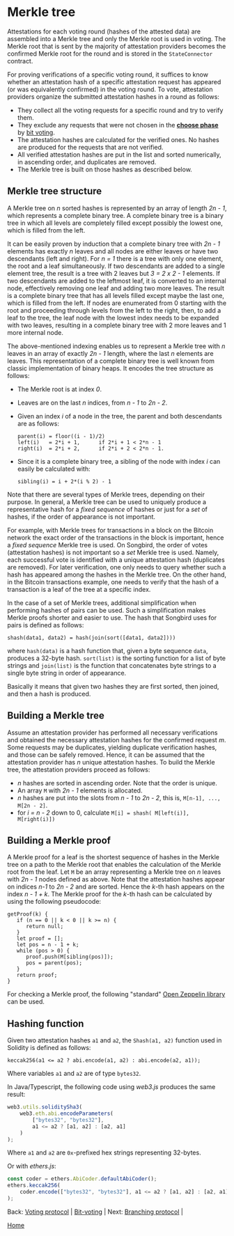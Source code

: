 # Merkle tree

Attestations for each voting round (hashes of the attested data) are assembled into a Merkle tree and only the Merkle root is used in voting.
The Merkle root that is sent by the majority of attestation providers becomes the confirmed Merkle root for the round and is stored in the `StateConnector` contract.

For proving verifications of a specific voting round, it suffices to know whether an attestation hash of a specific attestation request has appeared (or was equivalently confirmed) in the voting round.
To vote, attestation providers organize the submitted attestation hashes in a round as follows:

-   They collect all the voting requests for a specific round and try to verify them.
-   They exclude any requests that were not chosen in the [**choose phase**](/specs/scProtocol/voting-protocol.md#five-phases-of-a-round) by [bit voting](/specs/scProtocol/bit-voting.md).
-   The attestation hashes are calculated for the verified ones. No hashes are produced for the requests that are not verified.
-   All verified attestation hashes are put in the list and sorted numerically, in ascending order, and duplicates are removed.
-   The Merkle tree is built on those hashes as described below.

## Merkle tree structure

A Merkle tree on _n_ sorted hashes is represented by an array of length _2n - 1_, which represents a complete binary tree.
A complete binary tree is a binary tree in which all levels are completely filled except possibly the lowest one, which is filled from the left.

It can be easily proven by induction that a complete binary tree with _2n - 1_ elements has exactly _n_ leaves and all nodes are either leaves or have two descendants (left and right).
For _n = 1_ there is a tree with only one element, the root and a leaf simultaneously.
If two descendants are added to a single element tree, the result is a tree with 2 leaves but _3 = 2 x 2 - 1_ elements.
If two descendants are added to the leftmost leaf, it is converted to an internal node, effectively removing one leaf and adding two more leaves. The result is a complete binary tree that has all levels filled except maybe the last one, which is filled from the left.
If nodes are enumerated from 0 starting with the root and proceeding through levels from the left to the right, then, to add a leaf to the tree, the leaf node with the lowest index needs to be expanded with two leaves, resulting in a complete binary tree with 2 more leaves and 1 more internal node.

The above-mentioned indexing enables us to represent a Merkle tree with _n_ leaves in an array of exactly _2n - 1_ length, where the last _n_ elements are leaves.
This representation of a complete binary tree is well known from classic implementation of binary heaps. It encodes the tree structure as follows:

-   The Merkle root is at index _0_.
-   Leaves are on the last _n_ indices, from _n - 1_ to _2n - 2_.
-   Given an index _i_ of a node in the tree, the parent and both descendants are as follows:

    ```text
    parent(i) = floor((i - 1)/2)
    left(i)   = 2*i + 1,      if 2*i + 1 < 2*n - 1
    right(i)  = 2*i + 2,      if 2*i + 2 < 2*n - 1.
    ```

-   Since it is a complete binary tree, a sibling of the node with index _i_ can easily be calculated with:

    ```text
    sibling(i) = i + 2*(i % 2) - 1
    ```

Note that there are several types of Merkle trees, depending on their purpose. In general, a Merkle tree can be used to uniquely produce a representative hash for a _fixed sequence_ of hashes or just for a _set_ of hashes, if the order of appearance is not important.

For example, with Merkle trees for transactions in a block on the Bitcoin network the exact order of the transactions in the block is important, hence a _fixed sequence_ Merkle tree is used.
On Songbird, the order of votes (attestation hashes) is not important so a _set_ Merkle tree is used.
Namely, each successful vote is identified with a unique attestation hash (duplicates are removed).
For later verification, one only needs to query whether such a hash has appeared among the hashes in the Merkle tree.
On the other hand, in the Bitcoin transactions example, one needs to verify that the hash of a transaction is a leaf of the tree at a specific index.

In the case of a set of Merkle trees, additional simplification when performing hashes of pairs can be used.
Such a simplification makes Merkle proofs shorter and easier to use.
The hash that Songbird uses for pairs is defined as follows:

```text
shash(data1, data2) = hash(join(sort([data1, data2])))
```

where `hash(data)` is a hash function that, given a byte sequence `data`, produces a 32-byte hash. `sort(list)` is the sorting function for a list of byte strings and `join(list)` is the function that concatenates byte strings to a single byte string in order of appearance.

Basically it means that given two hashes they are first sorted, then joined, and then a hash is produced.

## Building a Merkle tree

Assume an attestation provider has performed all necessary verifications and obtained the necessary attestation hashes for the confirmed request _m_.
Some requests may be duplicates, yielding duplicate verification hashes, and those can be safely removed.
Hence, it can be assumed that the attestation provider has _n_ unique attestation hashes.
To build the Merkle tree, the attestation providers proceed as follows:

-   _n_ hashes are sorted in ascending order.
    Note that the order is unique.
-   An array `M` with _2n - 1_ elements is allocated.
-   _n_ hashes are put into the slots from _n - 1_ to _2n - 2_, this is, `M[n-1], ..., M[2n - 2]`.
-   for _i = n - 2_ down to 0, calculate `M[i] = shash( M[left(i)], M[right(i)])`

## Building a Merkle proof

A Merkle proof for a leaf is the shortest sequence of hashes in the Merkle tree on a path to the Merkle root that enables the calculation of the Merkle root from the leaf.
Let `M` be an array representing a Merkle tree on _n_ leaves with _2n - 1_ nodes defined as above.
Note that the attestation hashes appear on indices _n-1_ to _2n - 2_ and are sorted. Hence the _k_-th hash appears on the index _n - 1 + k_.
The Merkle proof for the _k_-th hash can be calculated by using the following pseudocode:

```text
getProof(k) {
   if (n == 0 || k < 0 || k >= n) {
      return null;
   }
   let proof = [];
   let pos = n - 1 + k;
   while (pos > 0) {
      proof.push(M[sibling(pos)]);
      pos = parent(pos);
   }
   return proof;
}
```

For checking a Merkle proof, the following "standard" [Open Zeppelin library](https://github.com/OpenZeppelin/openzeppelin-contracts/blob/master/contracts/utils/cryptography/MerkleProof.sol) can be used.

## Hashing function

Given two attestation hashes `a1` and `a2`, the `Shash(a1, a2)` function used in Solidity is defined as follows:

```solidity
keccak256(a1 <= a2 ? abi.encode(a1, a2) : abi.encode(a2, a1));
```

Where variables `a1` and `a2` are of type `bytes32`.

In Java/Typescript, the following code using _web3.js_ produces the same result:

```javascript
web3.utils.soliditySha3(
    web3.eth.abi.encodeParameters(
        ["bytes32", "bytes32"],
        a1 <= a2 ? [a1, a2] : [a2, a1]
    )
);
```

Where `a1` and `a2` are `0x`-prefixed hex strings representing 32-bytes.

Or with _ethers.js_:

```javascript
const coder = ethers.AbiCoder.defaultAbiCoder();
ethers.keccak256(
    coder.encode(["bytes32", "bytes32"], a1 <= a2 ? [a1, a2] : [a2, a1])
);
```

Back: [Voting protocol](/specs/scProtocol/voting-protocol.md) | [Bit-voting](/specs/scProtocol/bit-voting.md) |
Next: [Branching protocol](/specs/scProtocol/branching-protocol.md) |

[Home](/README.md)
